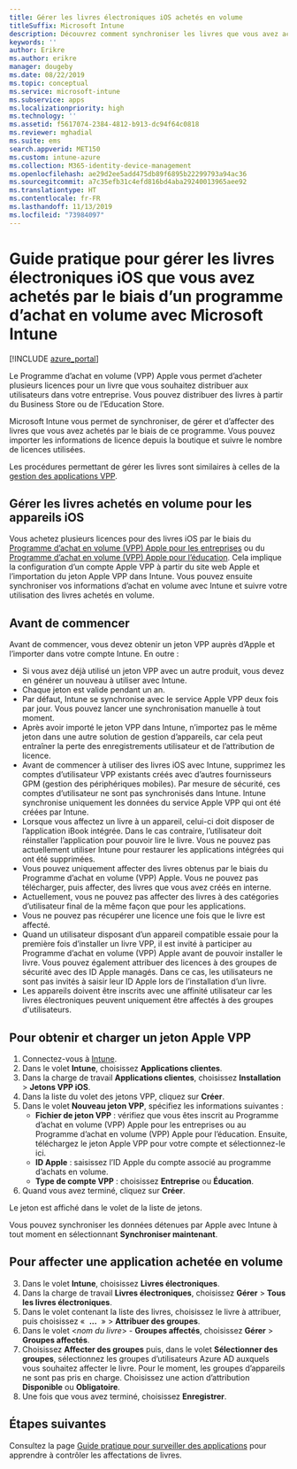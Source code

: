 ```yaml
---
title: Gérer les livres électroniques iOS achetés en volume
titleSuffix: Microsoft Intune
description: Découvrez comment synchroniser les livres que vous avez achetés en volume à partir de l’App Store iOS dans Intune, puis gérer et suivre leur utilisation.
keywords: ''
author: Erikre
ms.author: erikre
manager: dougeby
ms.date: 08/22/2019
ms.topic: conceptual
ms.service: microsoft-intune
ms.subservice: apps
ms.localizationpriority: high
ms.technology: ''
ms.assetid: f5617074-2384-4812-b913-dc94f64c0818
ms.reviewer: mghadial
ms.suite: ems
search.appverid: MET150
ms.custom: intune-azure
ms.collection: M365-identity-device-management
ms.openlocfilehash: ae29d2ee5add475db89f6895b22299793a94ac36
ms.sourcegitcommit: a7c35efb31c4efd816bd4aba29240013965aee92
ms.translationtype: HT
ms.contentlocale: fr-FR
ms.lasthandoff: 11/13/2019
ms.locfileid: "73984097"
---
```

# <a name="how-to-manage-ios-ebooks-you-purchased-through-a-volume-purchase-program-with-microsoft-intune"></a>Guide pratique pour gérer les livres électroniques iOS que vous avez achetés par le biais d’un programme d’achat en volume avec Microsoft Intune


[!INCLUDE [azure_portal](../includes/azure_portal.md)]

Le Programme d’achat en volume (VPP) Apple vous permet d’acheter plusieurs licences pour un livre que vous souhaitez distribuer aux utilisateurs dans votre entreprise. Vous pouvez distribuer des livres à partir du Business Store ou de l’Education Store.

Microsoft Intune vous permet de synchroniser, de gérer et d’affecter des livres que vous avez achetés par le biais de ce programme. Vous pouvez importer les informations de licence depuis la boutique et suivre le nombre de licences utilisées.

Les procédures permettant de gérer les livres sont similaires à celles de la [gestion des applications VPP](../vpp-apps-ios.md).

## <a name="manage-volume-purchased-books-for-ios-devices"></a>Gérer les livres achetés en volume pour les appareils iOS
Vous achetez plusieurs licences pour des livres iOS par le biais du [Programme d’achat en volume (VPP) Apple pour les entreprises](https://www.apple.com/business/vpp/) ou du [Programme d’achat en volume (VPP) Apple pour l’éducation](https://volume.itunes.apple.com/us/store). Cela implique la configuration d’un compte Apple VPP à partir du site web Apple et l’importation du jeton Apple VPP dans Intune.  Vous pouvez ensuite synchroniser vos informations d’achat en volume avec Intune et suivre votre utilisation des livres achetés en volume.

## <a name="before-you-start"></a>Avant de commencer
Avant de commencer, vous devez obtenir un jeton VPP auprès d’Apple et l’importer dans votre compte Intune. En outre :

* Si vous avez déjà utilisé un jeton VPP avec un autre produit, vous devez en générer un nouveau à utiliser avec Intune.
* Chaque jeton est valide pendant un an.
* Par défaut, Intune se synchronise avec le service Apple VPP deux fois par jour. Vous pouvez lancer une synchronisation manuelle à tout moment.
* Après avoir importé le jeton VPP dans Intune, n’importez pas le même jeton dans une autre solution de gestion d’appareils, car cela peut entraîner la perte des enregistrements utilisateur et de l’attribution de licence.
* Avant de commencer à utiliser des livres iOS avec Intune, supprimez les comptes d’utilisateur VPP existants créés avec d’autres fournisseurs GPM (gestion des périphériques mobiles). Par mesure de sécurité, ces comptes d’utilisateur ne sont pas synchronisés dans Intune. Intune synchronise uniquement les données du service Apple VPP qui ont été créées par Intune.
* Lorsque vous affectez un livre à un appareil, celui-ci doit disposer de l’application iBook intégrée. Dans le cas contraire, l’utilisateur doit réinstaller l’application pour pouvoir lire le livre. Vous ne pouvez pas actuellement utiliser Intune pour restaurer les applications intégrées qui ont été supprimées.
* Vous pouvez uniquement affecter des livres obtenus par le biais du Programme d’achat en volume (VPP) Apple. Vous ne pouvez pas télécharger, puis affecter, des livres que vous avez créés en interne.
* Actuellement, vous ne pouvez pas affecter des livres à des catégories d’utilisateur final de la même façon que pour les applications.
* Vous ne pouvez pas récupérer une licence une fois que le livre est affecté.
* Quand un utilisateur disposant d’un appareil compatible essaie pour la première fois d’installer un livre VPP, il est invité à participer au Programme d’achat en volume (VPP) Apple avant de pouvoir installer le livre. Vous pouvez également attribuer des licences à des groupes de sécurité avec des ID Apple managés. Dans ce cas, les utilisateurs ne sont pas invités à saisir leur ID Apple lors de l’installation d’un livre.
* Les appareils doivent être inscrits avec une affinité utilisateur car les livres électroniques peuvent uniquement être affectés à des groupes d'utilisateurs.   


## <a name="to-get-and-upload-an-apple-vpp-token"></a>Pour obtenir et charger un jeton Apple VPP

1. Connectez-vous à [Intune](https://go.microsoft.com/fwlink/?linkid=2090973).
3. Dans le volet **Intune**, choisissez **Applications clientes**.
1. Dans la charge de travail **Applications clientes**, choisissez **Installation** > **Jetons VPP iOS**.
2. Dans la liste du volet des jetons VPP, cliquez sur **Créer**.
3. Dans le volet **Nouveau jeton VPP**, spécifiez les informations suivantes :
    - **Fichier de jeton VPP** : vérifiez que vous êtes inscrit au Programme d’achat en volume (VPP) Apple pour les entreprises ou au Programme d’achat en volume (VPP) Apple pour l’éducation. Ensuite, téléchargez le jeton Apple VPP pour votre compte et sélectionnez-le ici.
    - **ID Apple** : saisissez l’ID Apple du compte associé au programme d’achats en volume.
    - **Type de compte VPP** : choisissez **Entreprise** ou **Éducation**.
4. Quand vous avez terminé, cliquez sur **Créer**.

Le jeton est affiché dans le volet de la liste de jetons.


Vous pouvez synchroniser les données détenues par Apple avec Intune à tout moment en sélectionnant **Synchroniser maintenant**.

## <a name="to-assign-a-volume-purchased-app"></a>Pour affecter une application achetée en volume

3. Dans le volet **Intune**, choisissez **Livres électroniques**.
1. Dans la charge de travail **Livres électroniques**, choisissez **Gérer** > **Tous les livres électroniques**.
2. Dans le volet contenant la liste des livres, choisissez le livre à attribuer, puis choisissez «  **...**  » > **Attribuer des groupes**.
3. Dans le volet <*nom du livre*> - **Groupes affectés**, choisissez **Gérer** > **Groupes affectés**.
4. Choisissez **Affecter des groupes** puis, dans le volet **Sélectionner des groupes**, sélectionnez les groupes d’utilisateurs Azure AD auxquels vous souhaitez affecter le livre. Pour le moment, les groupes d’appareils ne sont pas pris en charge.
Choisissez une action d’attribution **Disponible** ou **Obligatoire**. 
5. Une fois que vous avez terminé, choisissez **Enregistrer**.

## <a name="next-steps"></a>Étapes suivantes

Consultez la page [Guide pratique pour surveiller des applications](apps-monitor.md) pour apprendre à contrôler les affectations de livres.






